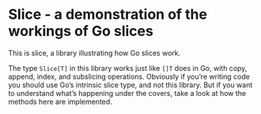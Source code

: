 # Slice - a demonstration of the workings of Go slices

This is slice,
a library illustrating how Go slices work.

The type `Slice[T]` in this library works just like `[]T` does in Go,
with copy, append, index, and subslicing operations.
Obviously if you’re writing code you should use Go’s intrinsic slice type,
and not this library.
But if you want to understand what’s happening under the covers,
take a look at how the methods here are implemented.
